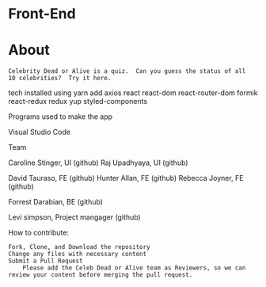 # Front-End
About
====
    Celebrity Dead or Alive is a quiz.  Can you guess the status of all
    10 celebrities?  Try it here.


tech installed using yarn add
axios
react
react-dom
react-router-dom
formik
react-redux
redux
yup
styled-components

Programs used to make the app

Visual Studio Code



Team


Caroline Stinger, UI (github)
Raj Upadhyaya, UI (github)

David Tauraso, FE (github)
Hunter Allan, FE (github)
Rebecca Joyner, FE (github)

Forrest Darabian, BE (github)

Levi simpson, Project mangager (github)

How to contribute:

    Fork, Clone, and Download the repository
    Change any files with necessary content
    Submit a Pull Request
        Please add the Celeb Dead or Alive team as Reviewers, so we can review your content before merging the pull request.

